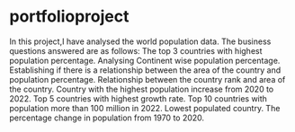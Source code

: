 # portfolioproject
In this project,I have analysed the world population data.
The business questions answered are as follows:
The top 3 countries with highest population percentage.
Analysing Continent wise population percentage.
Establishing if there is a relationship between the area of the country and population percentage.
Relationship between the country rank and area of the country.
Country with the highest population increase from 2020 to 2022.
Top 5 countries with highest growth rate.
Top 10 countries with population more than 100 million in 2022.
Lowest populated country.
The percentage change in population from 1970 to 2020.
